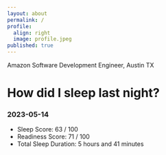 ```yaml
---
layout: about
permalink: /
profile:
  align: right
  image: profile.jpeg
published: true
---
```


Amazon Software Development Engineer, Austin TX

# How did I sleep last night? 
### 2023-05-14
- Sleep Score: 63 / 100
- Readiness Score: 71 / 100 
- Total Sleep Duration: 5 hours and 41 minutes
